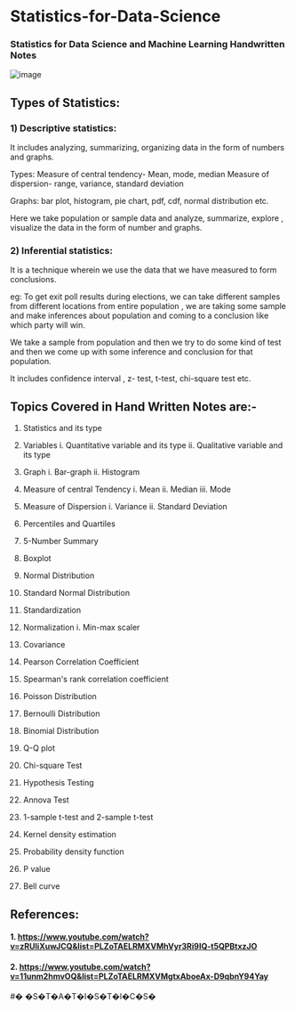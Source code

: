 # Statistics-for-Data-Science

### Statistics for Data Science and Machine Learning Handwritten Notes

![image](https://user-images.githubusercontent.com/69152112/210152576-1efaa15a-223b-41ce-86b0-cb1a973a67a6.png)

## Types of Statistics:

### 1) Descriptive statistics:

It includes analyzing, summarizing, organizing data in the form of numbers and graphs.

Types: 
Measure of central tendency- Mean, mode, median
Measure of dispersion- range, variance, standard deviation

Graphs: bar plot, histogram, pie chart, pdf, cdf, normal distribution etc.

Here we take population or sample data and analyze, summarize, explore , visualize the data in the form of number and graphs.


### 2) Inferential statistics:

It is a technique wherein we use the data that we have measured to form conclusions.

eg: To get exit poll results during elections, we can take different samples from different locations from entire population , we are taking some sample and make inferences about population and coming to a conclusion like which party will win.

We take a sample from population and then we try to do some kind of test and then we come up with some inference and conclusion for that population.

It includes confidence interval , z- test, t-test, chi-square test etc. 


## Topics Covered in Hand Written Notes are:- 
1. Statistics and its type

2. Variables
i. Quantitative variable and its type
ii. Qualitative variable and its type

3. Graph
i. Bar-graph
ii. Histogram

4. Measure of central Tendency
i. Mean
ii. Median
iii. Mode

5. Measure of Dispersion
i. Variance
ii. Standard Deviation

6. Percentiles and Quartiles 

7. 5-Number Summary

8. Boxplot

9. Normal Distribution

10. Standard Normal Distribution

11. Standardization

12. Normalization
i. Min-max scaler

13. Covariance

14. Pearson Correlation Coefficient

15. Spearman's rank correlation coefficient 

16. Poisson Distribution

17. Bernoulli Distribution

18. Binomial Distribution

19. Q-Q plot

20. Chi-square Test

21. Hypothesis Testing

22. Annova Test

23. 1-sample t-test and 2-sample t-test

24. Kernel density estimation

25. Probability density function

26. P value

27. Bell curve

## References:

#### 1. https://www.youtube.com/watch?v=zRUliXuwJCQ&list=PLZoTAELRMXVMhVyr3Ri9IQ-t5QPBtxzJO
#### 2. https://www.youtube.com/watch?v=11unm2hmvOQ&list=PLZoTAELRMXVMgtxAboeAx-D9qbnY94Yay
#� �S�T�A�T�I�S�T�I�C�S�
